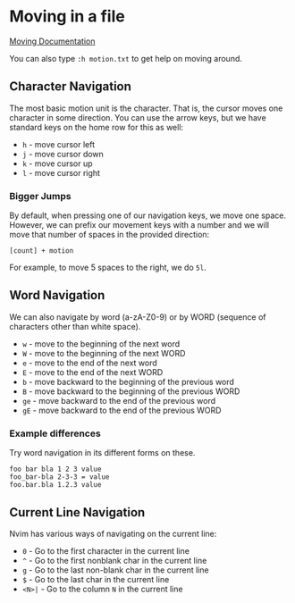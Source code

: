 # Moving in a file

[Moving Documentation](https://learnvim.irian.to/basics/moving_in_file)

You can also type `:h motion.txt` to get help on moving around.

## Character Navigation

The most basic motion unit is the character. That is, the cursor moves one character in some direction.
You can use the arrow keys, but we have standard keys on the home row for this as well:

- `h` - move cursor left
- `j` - move cursor down
- `k` - move cursor up
- `l` - move cursor right

### Bigger Jumps

By default, when pressing one of our navigation keys, we move one space. However, we can prefix 
our movement keys with a number and we will move that number of spaces in the provided direction:

```
[count] + motion
```

For example, to move 5 spaces to the right, we do `5l`.

## Word Navigation

We can also navigate by word (a-zA-Z0-9) or by WORD (sequence of characters other than white space).

- `w`  - move to the beginning of the next word
- `W`  - move to the beginning of the next WORD
- `e`  - move to the end of the next word 
- `E`  - move to the end of the next WORD
- `b`  - move backward to the beginning of the previous word
- `B`  - move backward to the beginning of the previous WORD
- `ge` - move backward to the end of the previous word
- `gE` - move backward to the end of the previous WORD

### Example differences

Try word navigation in its different forms on these.
```
foo bar bla 1 2 3 value
foo_bar-bla 2-3-3 = value
foo.bar.bla 1.2.3 value
```

## Current Line Navigation

Nvim has various ways of navigating on the current line:

- `0`    - Go to the first character in the current line
- `^`    - Go to the first nonblank char in the current line 
- `g`    - Go to the last non-blank char in the current line 
- `$`    - Go to the last char in the current line
- `<N>|` - Go to the column `N` in the current line
